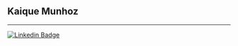 ## Kaique Munhoz 
---
[![Linkedin Badge](https://img.shields.io/badge/-KaiqueMunhoz-blue?style=flat-square&logo=Linkedin&logoColor=white&link=https://www.linkedin.com/in/kaique-munhoz-developer/)](https://www.linkedin.com/in/kaique-munhoz-developer/)
